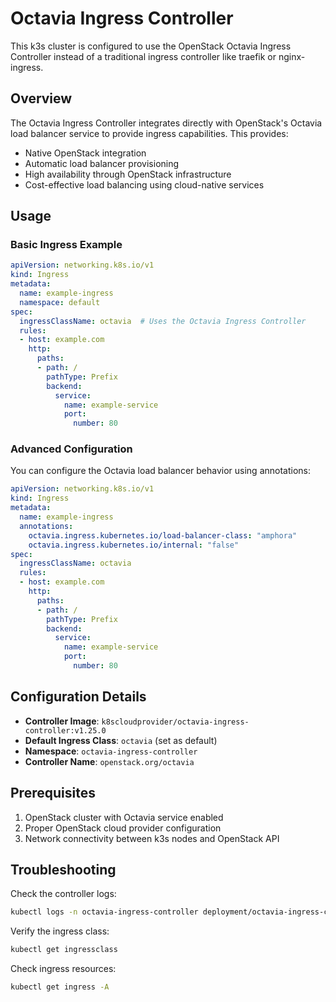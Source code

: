 # Octavia Ingress Controller

This k3s cluster is configured to use the OpenStack Octavia Ingress Controller instead of a traditional ingress controller like traefik or nginx-ingress.

## Overview

The Octavia Ingress Controller integrates directly with OpenStack's Octavia load balancer service to provide ingress capabilities. This provides:

- Native OpenStack integration
- Automatic load balancer provisioning
- High availability through OpenStack infrastructure
- Cost-effective load balancing using cloud-native services

## Usage

### Basic Ingress Example

```yaml
apiVersion: networking.k8s.io/v1
kind: Ingress
metadata:
  name: example-ingress
  namespace: default
spec:
  ingressClassName: octavia  # Uses the Octavia Ingress Controller
  rules:
  - host: example.com
    http:
      paths:
      - path: /
        pathType: Prefix
        backend:
          service:
            name: example-service
            port:
              number: 80
```

### Advanced Configuration

You can configure the Octavia load balancer behavior using annotations:

```yaml
apiVersion: networking.k8s.io/v1
kind: Ingress
metadata:
  name: example-ingress
  annotations:
    octavia.ingress.kubernetes.io/load-balancer-class: "amphora"
    octavia.ingress.kubernetes.io/internal: "false"
spec:
  ingressClassName: octavia
  rules:
  - host: example.com
    http:
      paths:
      - path: /
        pathType: Prefix
        backend:
          service:
            name: example-service
            port:
              number: 80
```

## Configuration Details

- **Controller Image**: `k8scloudprovider/octavia-ingress-controller:v1.25.0`
- **Default Ingress Class**: `octavia` (set as default)
- **Namespace**: `octavia-ingress-controller`
- **Controller Name**: `openstack.org/octavia`

## Prerequisites

1. OpenStack cluster with Octavia service enabled
2. Proper OpenStack cloud provider configuration
3. Network connectivity between k3s nodes and OpenStack API

## Troubleshooting

Check the controller logs:
```bash
kubectl logs -n octavia-ingress-controller deployment/octavia-ingress-controller
```

Verify the ingress class:
```bash
kubectl get ingressclass
```

Check ingress resources:
```bash
kubectl get ingress -A
```